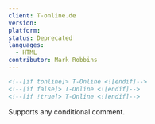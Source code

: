 ```yaml
---
client: T-online.de
version:
platform:
status: Deprecated
languages:
  - HTML
contributor: Mark Robbins
---
```


```html
<!--[if tonline]> T-Online <![endif]-->
<!--[if false]> T-Online <![endif]-->
<!--[if !true]> T-Online <![endif]-->
```

Supports any conditional comment.
